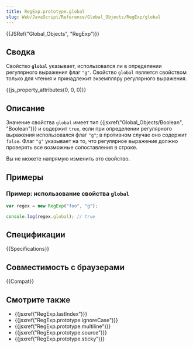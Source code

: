 ```yaml
---
title: RegExp.prototype.global
slug: Web/JavaScript/Reference/Global_Objects/RegExp/global
---
```


{{JSRef("Global_Objects", "RegExp")}}

## Сводка

Свойство **`global`** указывает, использовался ли в определении регулярного выражения флаг `"g"`. Свойство `global` является свойством только для чтения и принадлежит экземпляру регулярного выражения.

{{js_property_attributes(0, 0, 0)}}

## Описание

Значение свойства `global` имеет тип {{jsxref("Global_Objects/Boolean", "Boolean")}} и содержит `true`, если при определении регулярного выражения использовался флаг `"g"`; в противном случае оно содержит `false`. Флаг `"g"` указывает на то, что регулярное выражение должно проверять все возможные сопоставления в строке.

Вы не можете напрямую изменить это свойство.

## Примеры

### Пример: использование свойства `global`

```js
var regex = new RegExp("foo", "g");

console.log(regex.global); // true
```

## Спецификации

{{Specifications}}

## Совместимость с браузерами

{{Compat}}

## Смотрите также

- {{jsxref("RegExp.lastIndex")}}
- {{jsxref("RegExp.prototype.ignoreCase")}}
- {{jsxref("RegExp.prototype.multiline")}}
- {{jsxref("RegExp.prototype.source")}}
- {{jsxref("RegExp.prototype.sticky")}}
